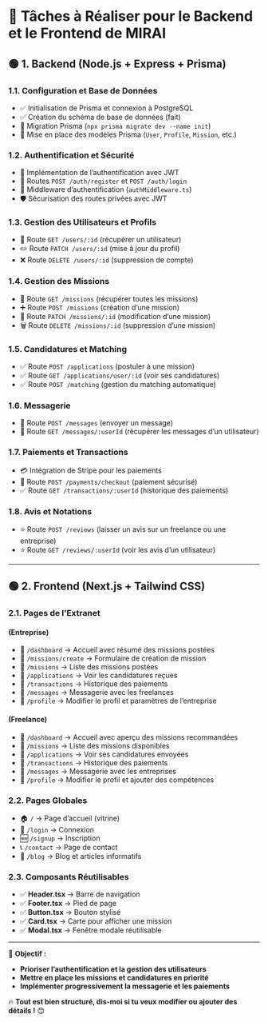 # 🚀 Tâches à Réaliser pour le Backend et le Frontend de MIRAI

## 🟢 **1. Backend (Node.js + Express + Prisma)**

### **1.1. Configuration et Base de Données**
- ✅ Initialisation de Prisma et connexion à PostgreSQL
- ✅ Création du schéma de base de données (fait)
- 🔄 Migration Prisma (`npx prisma migrate dev --name init`)
- 📂 Mise en place des modèles Prisma (`User`, `Profile`, `Mission`, etc.)

### **1.2. Authentification et Sécurité**
- 🔐 Implémentation de l’authentification avec JWT
- 🔄 Routes `POST /auth/register` et `POST /auth/login`
- 🔄 Middleware d’authentification (`authMiddleware.ts`)
- 🛡️ Sécurisation des routes privées avec JWT

### **1.3. Gestion des Utilisateurs et Profils**
- 👤 Route `GET /users/:id` (récupérer un utilisateur)
- ✏️ Route `PATCH /users/:id` (mise à jour du profil)
- ❌ Route `DELETE /users/:id` (suppression de compte)

### **1.4. Gestion des Missions**
- 📌 Route `GET /missions` (récupérer toutes les missions)
- ➕ Route `POST /missions` (création d’une mission)
- 🔄 Route `PATCH /missions/:id` (modification d’une mission)
- 🗑️ Route `DELETE /missions/:id` (suppression d’une mission)

### **1.5. Candidatures et Matching**
- ✅ Route `POST /applications` (postuler à une mission)
- ✅ Route `GET /applications/user/:id` (voir ses candidatures)
- ✅ Route `POST /matching` (gestion du matching automatique)

### **1.6. Messagerie**
- 📨 Route `POST /messages` (envoyer un message)
- 📩 Route `GET /messages/:userId` (récupérer les messages d’un utilisateur)

### **1.7. Paiements et Transactions**
- 💳 Intégration de Stripe pour les paiements
- 📜 Route `POST /payments/checkout` (paiement sécurisé)
- ✅ Route `GET /transactions/:userId` (historique des paiements)

### **1.8. Avis et Notations**
- ⭐ Route `POST /reviews` (laisser un avis sur un freelance ou une entreprise)
- ⭐ Route `GET /reviews/:userId` (voir les avis d’un utilisateur)

---

## 🟢 **2. Frontend (Next.js + Tailwind CSS)**

### **2.1. Pages de l’Extranet**

#### **(Entreprise)**
- 📌 `/dashboard` → Accueil avec résumé des missions postées
- 📌 `/missions/create` → Formulaire de création de mission
- 📌 `/missions` → Liste des missions postées
- 📌 `/applications` → Voir les candidatures reçues
- 📌 `/transactions` → Historique des paiements
- 📌 `/messages` → Messagerie avec les freelances
- 📌 `/profile` → Modifier le profil et paramètres de l’entreprise

#### **(Freelance)**
- 📌 `/dashboard` → Accueil avec aperçu des missions recommandées
- 📌 `/missions` → Liste des missions disponibles
- 📌 `/applications` → Voir ses candidatures envoyées
- 📌 `/transactions` → Historique des paiements
- 📌 `/messages` → Messagerie avec les entreprises
- 📌 `/profile` → Modifier le profil et ajouter des compétences

### **2.2. Pages Globales**
- 🏠 `/` → Page d’accueil (vitrine)
- 🔑 `/login` → Connexion
- 🆕 `/signup` → Inscription
- 📞 `/contact` → Page de contact
- 📄 `/blog` → Blog et articles informatifs

### **2.3. Composants Réutilisables**
- ✅ **Header.tsx** → Barre de navigation
- ✅ **Footer.tsx** → Pied de page
- ✅ **Button.tsx** → Bouton stylisé
- ✅ **Card.tsx** → Carte pour afficher une mission
- ✅ **Modal.tsx** → Fenêtre modale réutilisable

---

🎯 **Objectif :**
- **Prioriser l’authentification et la gestion des utilisateurs**
- **Mettre en place les missions et candidatures en priorité**
- **Implémenter progressivement la messagerie et les paiements**

🔥 **Tout est bien structuré, dis-moi si tu veux modifier ou ajouter des détails !** 😊


